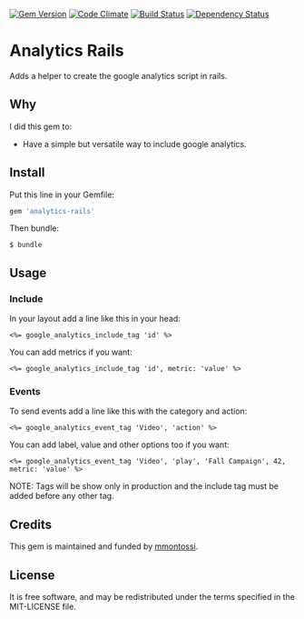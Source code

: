 [![Gem Version](https://badge.fury.io/rb/analytics-rails.svg)](http://badge.fury.io/rb/analytics-rails)
[![Code Climate](https://codeclimate.com/github/mmontossi/analytics-rails/badges/gpa.svg)](https://codeclimate.com/github/mmontossi/analytics-rails)
[![Build Status](https://travis-ci.org/mmontossi/analytics-rails.svg)](https://travis-ci.org/mmontossi/analytics-rails)
[![Dependency Status](https://gemnasium.com/mmontossi/analytics-rails.svg)](https://gemnasium.com/mmontossi/analytics-rails)

# Analytics Rails

Adds a helper to create the google analytics script in rails.

## Why

I did this gem to:

- Have a simple but versatile way to include google analytics.

## Install

Put this line in your Gemfile:
```ruby
gem 'analytics-rails'
```

Then bundle:
```
$ bundle
```

## Usage

### Include

In your layout add a line like this in your head:
```erb
<%= google_analytics_include_tag 'id' %>
```

You can add metrics if you want:
```erb
<%= google_analytics_include_tag 'id', metric: 'value' %>
```

### Events

To send events add a line like this with the category and action:
```erb
<%= google_analytics_event_tag 'Video', 'action' %>
```

You can add label, value and other options too if you want:
```erb
<%= google_analytics_event_tag 'Video', 'play', 'Fall Campaign', 42, metric: 'value' %>
```

NOTE: Tags will be show only in production and the include tag must be added before any other tag.

## Credits

This gem is maintained and funded by [mmontossi](https://github.com/mmontossi).

## License

It is free software, and may be redistributed under the terms specified in the MIT-LICENSE file.
